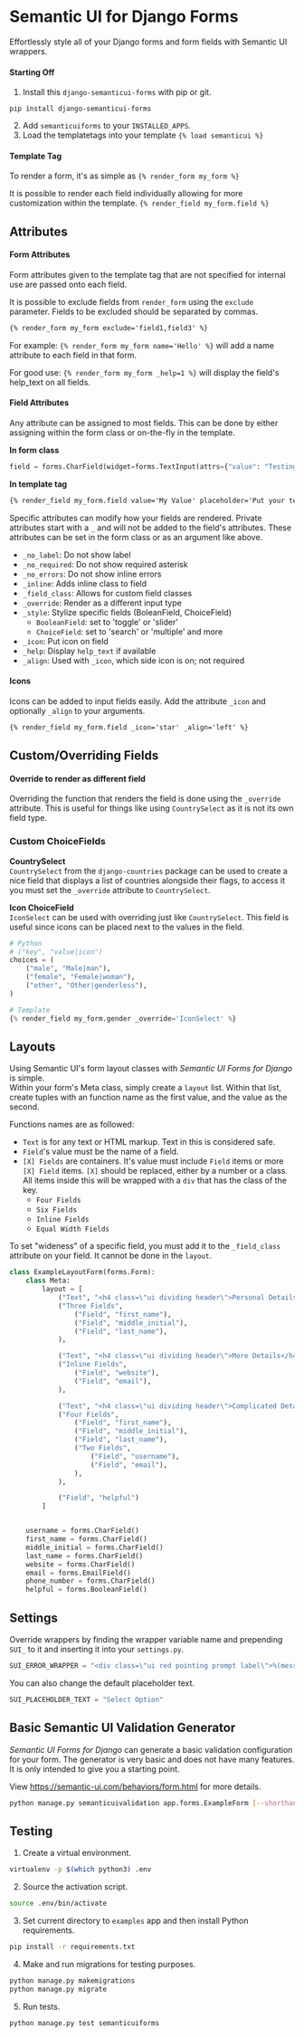 # Semantic UI for Django Forms
Effortlessly style all of your Django forms and form fields with Semantic UI wrappers.


#### Starting Off
1. Install this `django-semanticui-forms` with pip or git.  
```
pip install django-semanticui-forms
```
2. Add `semanticuiforms` to your `INSTALLED_APPS`.
3. Load the templatetags into your template `{% load semanticui %}`  

#### Template Tag
To render a form, it's as simple as `{% render_form my_form %}`  

It is possible to render each field individually allowing for more
customization within the template. `{% render_field my_form.field %}`  

## Attributes
#### Form Attributes  
Form attributes given to the template tag that are not specified for internal
use are passed onto each field.

It is possible to exclude fields from `render_form` using the `exclude` parameter.
Fields to be excluded should be separated by commas.  
```html
{% render_form my_form exclude='field1,field3' %}
```  

For example: `{% render_form my_form name='Hello' %}` will add a name attribute
to each field in that form.

For good use: `{% render_form my_form _help=1 %}` will display the field's
help_text on all fields.  

 #### Field Attributes
Any attribute can be assigned to most fields. This can be done by either
assigning within the form class or on-the-fly in the template.

**In form class**
```python
field = forms.CharField(widget=forms.TextInput(attrs={"value": "Testing"}))
```

**In template tag**
```html
{% render_field my_form.field value='My Value' placeholder='Put your text here!' %}
```

Specific attributes can modify how your fields are rendered. Private attributes
start with a `_` and will not be added to the field's attributes. These attributes
can be set in the form class or as an argument like above.

* `_no_label`: Do not show label
* `_no_required`: Do not show required asterisk
* `_no_errors`: Do not show inline errors
* `_inline`: Adds inline class to field
* `_field_class`: Allows for custom field classes
* `_override`: Render as a different input type
* `_style`: Stylize specific fields (BoleanField, ChoiceField)
    * `BooleanField`: set to 'toggle' or 'slider'
    * `ChoiceField`: set to 'search' or 'multiple' and more
* `_icon`: Put icon on field
* `_help`: Display `help_text` if available
* `_align`: Used with `_icon`, which side icon is on; not required

#### Icons
Icons can be added to input fields easily. Add the attribute `_icon` and
optionally `_align` to your arguments.

```html
{% render_field my_form.field _icon='star' _align='left' %}
```

## Custom/Overriding Fields
#### Override to render as different field
Overriding the function that renders the field is done using the `_override`
attribute. This is useful for things like using `CountrySelect` as it is
not its own field type.  


### Custom ChoiceFields

**CountrySelect**  
`CountrySelect` from the `django-countries` package can be used to create a nice
field that displays a list of countries alongside their flags, to access it you
must set the `_override` attribute to `CountrySelect`.

**Icon ChoiceField**  
`IconSelect` can be used with overriding just like `CountrySelect`. This
field is useful since icons can be placed next to the values in the field.

```python
# Python
# ("key", "value|icon")
choices = (
	("male", "Male|man"),
	("female", "Female|woman"),
	("other", "Other|genderless"),
)

# Template
{% render_field my_form.gender _override='IconSelect' %}
```

## Layouts
Using Semantic UI's form layout classes with <i>Semantic UI Forms for Django</i> is simple.  
Within your form's Meta class, simply create a `layout` list. Within that list,
create tuples with an function name as the first value, and the value as the second.  

Functions names are as followed:
* `Text` is for any text or HTML markup. Text in this is considered safe.
* `Field`'s value must be the name of a field.
* `[X] Fields` are containers. It's value must include `Field` items or more
`[X] Field` items. `[X]` should be replaced, either by a number or a class.
All items inside this will be wrapped with a `div` that has the class of the key.
	* `Four Fields`
	* `Six Fields`
	* `Inline Fields`
	* `Equal Width Fields`

To set "wideness" of a specific field, you must add it to the `_field_class`
attribute on your field. It cannot be done in the `layout`.

```python
class ExampleLayoutForm(forms.Form):
	class Meta:
		layout = [
			("Text", "<h4 class=\"ui dividing header\">Personal Details</h4>"),
			("Three Fields",
				("Field", "first_name"),
				("Field", "middle_initial"),
				("Field", "last_name"),
			),

			("Text", "<h4 class=\"ui dividing header\">More Details</h4>"),
			("Inline Fields",
				("Field", "website"),
				("Field", "email"),
			),

			("Text", "<h4 class=\"ui dividing header\">Complicated Details</h4>"),
			("Four Fields",
				("Field", "first_name"),
				("Field", "middle_initial"),
				("Field", "last_name"),
				("Two Fields",
					("Field", "username"),
					("Field", "email"),
				),
			),

			("Field", "helpful")
		]


	username = forms.CharField()
	first_name = forms.CharField()
	middle_initial = forms.CharField()
	last_name = forms.CharField()
	website = forms.CharField()
	email = forms.EmailField()
	phone_number = forms.CharField()
	helpful = forms.BooleanField()
```


## Settings
Override wrappers by finding the wrapper variable name and prepending `SUI_` to it
and inserting it into your `settings.py`.  
```python
SUI_ERROR_WRAPPER = "<div class=\"ui red pointing prompt label\">%(message)s</div>"
```   

You can also change the default placeholder text.
```python
SUI_PLACEHOLDER_TEXT = "Select Option"
```

## Basic Semantic UI Validation Generator
<i>Semantic UI Forms for Django</i> can generate a basic validation configuration for your form. The generator is very basic and does not have many features. It is only intended to give you a starting point.  

View https://semantic-ui.com/behaviors/form.html for more details.

```bash
python manage.py semanticuivalidation app.forms.ExampleForm [--shorthand]
```


## Testing
1. Create a virtual environment.  
```bash
virtualenv -p $(which python3) .env
```

2. Source the activation script.  
```bash
source .env/bin/activate
```

3. Set current directory to `examples` app and then install Python requirements.
```bash
pip install -r requirements.txt
```

4. Make and run migrations for testing purposes.
```bash
python manage.py makemigrations 
python manage.py migrate 
```

5. Run tests.
```bash
python manage.py test semanticuiforms 
```
